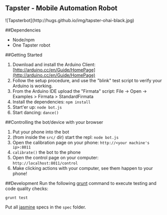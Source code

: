 ## Tapster - Mobile Automation Robot

<span>
    ![Tapsterbot](http://hugs.github.io/img/tapster-ohai-black.jpg)
</span>

##Dependencies
- Node/npm
- One Tapster robot

##Getting Started

1. Download and install the Arduino Client: [http://arduino.cc/en/Guide/HomePage](http://arduino.cc/en/Guide/HomePage)
2. Follow the setup procedure, and use the "blink" test script to verify your Arduino is working.
3. From the Arduino IDE upload the "Firmata" script: File -> Open -> Examples > Firmata > StandardFirmata
4. Install the dependencies: `npm install`
5. Start'er up: `node bot.js`
6. Start dancing: `dance()`


##Controlling the bot/device with your browser

1. Put your phone into the bot
2. (from inside the `src/` dir) start the repl: `node bot.js`
3. Open the calibration page on your phone: `http://<your machine's ip>:8011`
3. `calibrate()` the bot to the phone
4. Open the control page on your computer: `http://localhost:8011/control`
5. Make clicking actions with your computer, see them happen to your phone!

##Development
Run the following [grunt](http://gruntjs.com/) command to execute testing and code quality checks:

    grunt test

Put all [jasmine](http://pivotal.github.io/jasmine/) specs in the `spec` folder.
